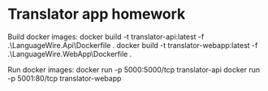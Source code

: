 # Translator app homework

Build docker images:
docker build -t translator-api:latest -f .\LanguageWire.Api\Dockerfile .
docker build -t translator-webapp:latest -f .\LanguageWire.WebApp\Dockerfile .

Run docker images: 
docker run -p 5000:5000/tcp translator-api
docker run -p 5001:80/tcp translator-webapp